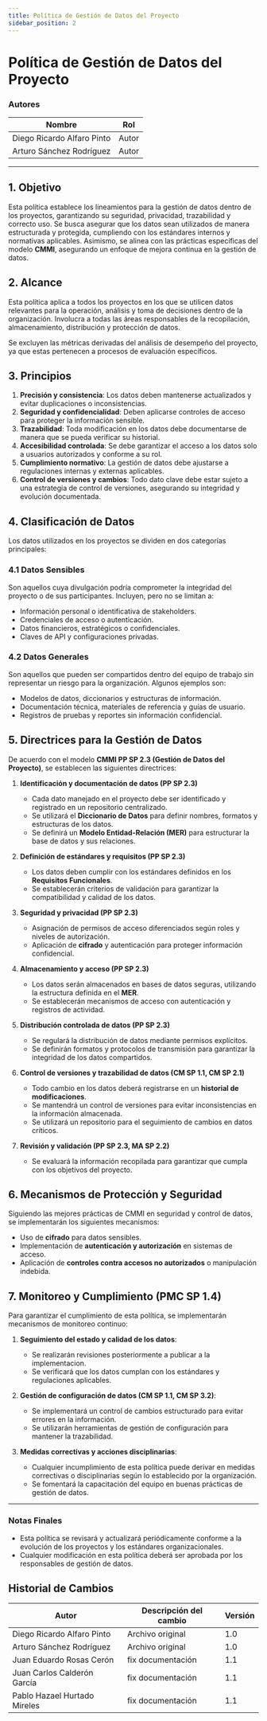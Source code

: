 ```yaml
---
title: Política de Gestión de Datos del Proyecto
sidebar_position: 2
---
```


# **Política de Gestión de Datos del Proyecto**

### Autores

| Nombre                     | Rol   |
| -------------------------- | ----- |
| Diego Ricardo Alfaro Pinto | Autor |
| Arturo Sánchez Rodríguez   | Autor |

---

## **1. Objetivo**

Esta política establece los lineamientos para la gestión de datos dentro de los proyectos, garantizando su seguridad, privacidad, trazabilidad y correcto uso. Se busca asegurar que los datos sean utilizados de manera estructurada y protegida, cumpliendo con los estándares internos y normativas aplicables. Asimismo, se alinea con las prácticas específicas del modelo **CMMI**, asegurando un enfoque de mejora continua en la gestión de datos.

## **2. Alcance**

Esta política aplica a todos los proyectos en los que se utilicen datos relevantes para la operación, análisis y toma de decisiones dentro de la organización. Involucra a todas las áreas responsables de la recopilación, almacenamiento, distribución y protección de datos.

Se excluyen las métricas derivadas del análisis de desempeño del proyecto, ya que estas pertenecen a procesos de evaluación específicos.

## **3. Principios**

1. **Precisión y consistencia**: Los datos deben mantenerse actualizados y evitar duplicaciones o inconsistencias.
2. **Seguridad y confidencialidad**: Deben aplicarse controles de acceso para proteger la información sensible.
3. **Trazabilidad**: Toda modificación en los datos debe documentarse de manera que se pueda verificar su historial.
4. **Accesibilidad controlada**: Se debe garantizar el acceso a los datos solo a usuarios autorizados y conforme a su rol.
5. **Cumplimiento normativo**: La gestión de datos debe ajustarse a regulaciones internas y externas aplicables.
6. **Control de versiones y cambios**: Todo dato clave debe estar sujeto a una estrategia de control de versiones, asegurando su integridad y evolución documentada.

## **4. Clasificación de Datos**

Los datos utilizados en los proyectos se dividen en dos categorías principales:

### **4.1 Datos Sensibles**

Son aquellos cuya divulgación podría comprometer la integridad del proyecto o de sus participantes. Incluyen, pero no se limitan a:

- Información personal o identificativa de stakeholders.
- Credenciales de acceso o autenticación.
- Datos financieros, estratégicos o confidenciales.
- Claves de API y configuraciones privadas.

### **4.2 Datos Generales**

Son aquellos que pueden ser compartidos dentro del equipo de trabajo sin representar un riesgo para la organización. Algunos ejemplos son:

- Modelos de datos, diccionarios y estructuras de información.
- Documentación técnica, materiales de referencia y guías de usuario.
- Registros de pruebas y reportes sin información confidencial.

## **5. Directrices para la Gestión de Datos**

De acuerdo con el modelo **CMMI PP SP 2.3 (Gestión de Datos del Proyecto)**, se establecen las siguientes directrices:

1. **Identificación y documentación de datos (PP SP 2.3)**

   - Cada dato manejado en el proyecto debe ser identificado y registrado en un repositorio centralizado.
   - Se utilizará el **Diccionario de Datos** para definir nombres, formatos y estructuras de los datos.
   - Se definirá un **Modelo Entidad-Relación (MER)** para estructurar la base de datos y sus relaciones.

2. **Definición de estándares y requisitos (PP SP 2.3)**

   - Los datos deben cumplir con los estándares definidos en los **Requisitos Funcionales**.
   - Se establecerán criterios de validación para garantizar la compatibilidad y calidad de los datos.

3. **Seguridad y privacidad (PP SP 2.3)**

   - Asignación de permisos de acceso diferenciados según roles y niveles de autorización.
   - Aplicación de **cifrado** y autenticación para proteger información confidencial.

4. **Almacenamiento y acceso (PP SP 2.3)**

   - Los datos serán almacenados en bases de datos seguras, utilizando la estructura definida en el **MER**.
   - Se establecerán mecanismos de acceso con autenticación y registros de actividad.

5. **Distribución controlada de datos (PP SP 2.3)**

   - Se regulará la distribución de datos mediante permisos explícitos.
   - Se definirán formatos y protocolos de transmisión para garantizar la integridad de los datos compartidos.

6. **Control de versiones y trazabilidad de datos (CM SP 1.1, CM SP 2.1)**

   - Todo cambio en los datos deberá registrarse en un **historial de modificaciones**.
   - Se mantendrá un control de versiones para evitar inconsistencias en la información almacenada.
   - Se utilizará un repositorio para el seguimiento de cambios en datos críticos.

7. **Revisión y validación (PP SP 2.3, MA SP 2.2)**

   - Se evaluará la información recopilada para garantizar que cumpla con los objetivos del proyecto.

## **6. Mecanismos de Protección y Seguridad**

Siguiendo las mejores prácticas de CMMI en seguridad y control de datos, se implementarán los siguientes mecanismos:

- Uso de **cifrado** para datos sensibles.
- Implementación de **autenticación y autorización** en sistemas de acceso.
- Aplicación de **controles contra accesos no autorizados** o manipulación indebida.

## **7. Monitoreo y Cumplimiento (PMC SP 1.4)**

Para garantizar el cumplimiento de esta política, se implementarán mecanismos de monitoreo continuo:

1. **Seguimiento del estado y calidad de los datos**:

   - Se realizarán revisiones posteriormente a publicar a la implementacion.
   - Se verificará que los datos cumplan con los estándares y regulaciones aplicables.

2. **Gestión de configuración de datos (CM SP 1.1, CM SP 3.2)**:

   - Se implementará un control de cambios estructurado para evitar errores en la información.
   - Se utilizarán herramientas de gestión de configuración para mantener la trazabilidad.

3. **Medidas correctivas y acciones disciplinarias**:

   - Cualquier incumplimiento de esta política puede derivar en medidas correctivas o disciplinarias según lo establecido por la organización.
   - Se fomentará la capacitación del equipo en buenas prácticas de gestión de datos.

---

### **Notas Finales**

- Esta política se revisará y actualizará periódicamente conforme a la evolución de los proyectos y los estándares organizacionales.
- Cualquier modificación en esta política deberá ser aprobada por los responsables de gestión de datos.

## Historial de Cambios

| Autor                        | Descripción del cambio            | Versión |
| ---------------------------- | --------------------------------- | ------- |
| Diego Ricardo Alfaro Pinto   | Archivo original                  | 1.0     |
| Arturo Sánchez Rodríguez     | Archivo original                  | 1.0     |
| Juan Eduardo Rosas Cerón     | fix documentación                 | 1.1     |
| Juan Carlos Calderón García  | fix documentación                 | 1.1     |
| Pablo Hazael Hurtado Mireles | fix documentación                 | 1.1     |